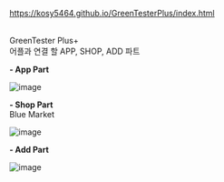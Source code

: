 https://kosy5464.github.io/GreenTesterPlus/index.html <br><br>

GreenTester Plus+ <br>
어플과 연결 할 APP, SHOP, ADD 파트 <br>

<b>- App Part </b> <br>

![image](https://user-images.githubusercontent.com/48445082/85697212-8cf02a00-b714-11ea-8024-dc3ee204e7b5.png)


<b>- Shop Part</b>  <br> Blue Market <br>

![image](https://user-images.githubusercontent.com/48445082/85697531-d50f4c80-b714-11ea-821c-24897295ac9f.png)


<b>- Add Part </b><br>

![image](https://user-images.githubusercontent.com/48445082/85697747-0720ae80-b715-11ea-80cb-bef0f6f3bd92.png)
